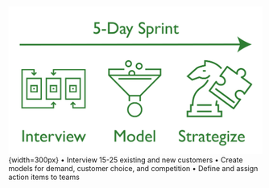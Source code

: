 ![Insight sprints](img3.png){width=300px}
•	Interview 15-25 existing and new customers
•	Create models for demand, customer choice, and competition
•	Define and assign action items to teams
